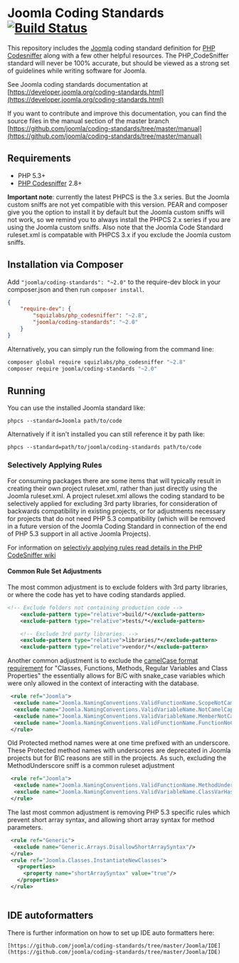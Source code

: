 Joomla Coding Standards [![Build Status](https://travis-ci.org/joomla/coding-standards.svg?branch=master)](https://travis-ci.org/joomla/coding-standards)
=======================

This repository includes the [Joomla](http://developer.joomla.org) coding standard definition for [PHP Codesniffer](https://github.com/squizlabs/PHP_CodeSniffer) along with a few other helpful resources.  The PHP_CodeSniffer standard will never be 100% accurate, but should be viewed as a strong set of guidelines while writing software for Joomla.

See Joomla coding standards documentation at [https://developer.joomla.org/coding-standards.html](https://developer.joomla.org/coding-standards.html)

If you want to contribute and improve this documentation, you can find the source files in the manual section of the master branch [https://github.com/joomla/coding-standards/tree/master/manual](https://github.com/joomla/coding-standards/tree/master/manual)

## Requirements

* PHP 5.3+
* [PHP Codesniffer](https://github.com/squizlabs/PHP_CodeSniffer) 2.8+

**Important note**: currently the latest PHPCS is the 3.x series. But the Joomla custom sniffs are not yet compatible with this version. PEAR and composer give you the option to install it by default but the Joomla custom sniffs will not work, so we remind you to always install the PHPCS 2.x series if you are using the Joomla custom sniffs. Also note that the Joomla Code Standard ruleset.xml is compatable with PHPCS 3.x if you exclude the Joomla custom sniffs.

## Installation via Composer

Add `"joomla/coding-standards": "~2.0"` to the require-dev block in your composer.json and then run `composer install`.

```json
{
    "require-dev": {
		"squizlabs/php_codesniffer": "~2.8",
		"joomla/coding-standards": "~2.0"
	}
}
```

Alternatively, you can simply run the following from the command line:

```sh
composer global require squizlabs/php_codesniffer "~2.8"
composer require joomla/coding-standards "~2.0"
```

## Running

You can use the installed Joomla standard like:

	phpcs --standard=Joomla path/to/code

Alternatively if it isn't installed you can still reference it by path like:

	phpcs --standard=path/to/joomla/coding-standards path/to/code

### Selectively Applying Rules

For consuming packages there are some items that will typically result in creating their own project ruleset.xml, rather than just directly using the Joomla ruleset.xml. A project ruleset.xml allows the coding standard to be selectively applied for excluding 3rd party libraries, for consideration of backwards compatibility in existing projects, or for adjustments necessary for projects that do not need PHP 5.3 compatibility (which will be removed in a future version of the Joomla Coding Standard in connection of the end of PHP 5.3 support in all active Joomla Projects).

For information on [selectivly applying rules read details in the PHP CodeSniffer wiki](https://github.com/squizlabs/PHP_CodeSniffer/wiki/Annotated-ruleset.xml#selectively-applying-rules)

#### Common Rule Set Adjustments

The most common adjustment is to exclude folders with 3rd party libraries, or where the code has yet to have coding standards applied.

```xml
<!-- Exclude folders not containing production code -->
	<exclude-pattern type="relative">build/*</exclude-pattern>
	<exclude-pattern type="relative">tests/*</exclude-pattern>

	<!-- Exclude 3rd party libraries. -->
	<exclude-pattern type="relative">libraries/*</exclude-pattern>
	<exclude-pattern type="relative">vendor/*</exclude-pattern>
```

Another common adjustment is to exclude the [camelCase format requirement](http://joomla.github.io/coding-standards/?coding-standards/chapters/php.md) for "Classes, Functions, Methods, Regular Variables and Class Properties" the essentially allows for B/C with snake_case variables which were only allowed in the context of interacting with the database.

```xml
 <rule ref="Joomla">
  <exclude name="Joomla.NamingConventions.ValidFunctionName.ScopeNotCamelCaps"/>
  <exclude name="Joomla.NamingConventions.ValidVariableName.NotCamelCaps"/>
  <exclude name="Joomla.NamingConventions.ValidVariableName.MemberNotCamelCaps"/>
  <exclude name="Joomla.NamingConventions.ValidFunctionName.FunctionNoCapital"/>
 </rule>
```

Old Protected method names were at one time prefixed with an underscore. These Protected method names with underscores are deprecated in Joomla projects but for B\C reasons are still in the projects. As such, excluding the MethodUnderscore sniff is a common ruleset adjustment

```xml
 <rule ref="Joomla">
  <exclude name="Joomla.NamingConventions.ValidFunctionName.MethodUnderscore"/>
  <exclude name="Joomla.NamingConventions.ValidVariableName.ClassVarHasUnderscore"/>
 </rule>
```

The last most common adjustment is removing PHP 5.3 specific rules which prevent short array syntax, and allowing short array syntax for method parameters.

```xml
 <rule ref="Generic">
  <exclude name="Generic.Arrays.DisallowShortArraySyntax"/>
 </rule>
 <rule ref="Joomla.Classes.InstantiateNewClasses">
   <properties>
     <property name="shortArraySyntax" value="true"/>
   </properties>
 </rule>
 
```

## IDE autoformatters

There is further information on how to set up IDE auto formatters here: 

	[https://github.com/joomla/coding-standards/tree/master/Joomla/IDE](https://github.com/joomla/coding-standards/tree/master/Joomla/IDE)
